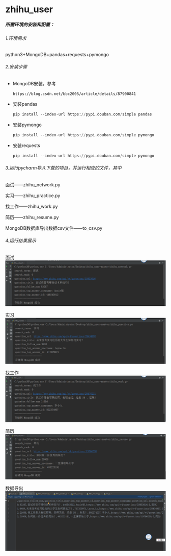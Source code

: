# zhihu_user
##### 所需环境的安装和配置：

###### 1.环境需求

python3+MongoDB+pandas+requests+pymongo

###### 2.安装步骤

- MongoDB安装，参考

  ```
  https://blog.csdn.net/bbc2005/article/details/87900841
  ```

- 安装pandas

  ```python
  pip install --index-url https://pypi.douban.com/simple pandas
  ```

- 安装pymongo

  ```python
  pip install --index-url https://pypi.douban.com/simple pymongo
  ```

- 安装requests

  ```python
  pip install --index-url https://pypi.douban.com/simple pymongo
  ```

###### 3.运行pycharm导入下载的项目，并运行相应的文件，其中

面试——zhihu_network.py

实习——zhihu_practice.py

找工作——zhihu_work.py

简历——zhihu_resume.py

MongoDB数据库导出数据csv文件——to_csv.py

###### 4.运行结果展示

面试
![](img/1.png)

实习
![](img/2.png)

找工作
![](img/3.png)

简历
![](img/4.png)

数据导出
![](img/5.png)




